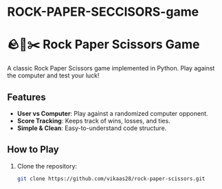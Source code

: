 # ROCK-PAPER-SECCISORS-game

# 🪨📄✂️ Rock Paper Scissors Game

A classic Rock Paper Scissors game implemented in Python. Play against the computer and test your luck!

## Features
- **User vs Computer**: Play against a randomized computer opponent.
- **Score Tracking**: Keeps track of wins, losses, and ties.
- **Simple & Clean**: Easy-to-understand code structure.

## How to Play
1. Clone the repository:
   ```bash
   git clone https://github.com/vikaas28/rock-paper-scissors.git
